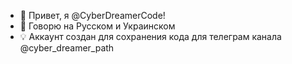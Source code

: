 - 👋 Привет, я @CyberDreamerCode!
- 👀 Говорю на Русском и Украинском
- 💡 Аккаунт создан для сохранения кода для телеграм канала @cyber_dreamer_path
